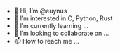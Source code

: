 - 👋 Hi, I’m @euynus
- 👀 I’m interested in C, Python, Rust
- 🌱 I’m currently learning ...
- 💞️ I’m looking to collaborate on ...
- 📫 How to reach me ...

<!---
euynus/euynus is a ✨ special ✨ repository because its `README.md` (this file) appears on your GitHub profile.
You can click the Preview link to take a look at your changes.
--->
